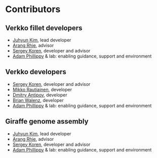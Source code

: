 # Contributors

## Verkko fillet developers
* [Juhyun Kim](https://github.com/jjuhyunkim), lead developer
* [Arang Rhie](https://github.com/arangrhie), advisor
* [Sergey Koren](https://github.com/skoren), developer and advisor
* [Adam Phillippy](https://github.com/aphillippy) & lab: enabling guidance, support and environment

## Verkko developers
* [Sergey Koren](https://github.com/skoren), developer and advisor
* [Mikko Rautiainen](https://github.com/maickrau), developer
* [Dmitry Antipov](https://github.com/Dmitry-Antipov), developer
* [Brian Walenz](https://github.com/brianwalenz), developer
* [Adam Phillippy](https://github.com/aphillippy) & lab: enabling guidance, support and environment


## Giraffe genome assembly
* [Juhyun Kim](https://github.com/jjuhyunkim), lead developer
* [Arang Rhie](https://github.com/arangrhie), advisor
* [Sergey Koren](https://github.com/skoren), developer and advisor
* [Adam Phillippy](https://github.com/aphillippy) & lab: enabling guidance, support and environment
